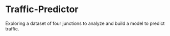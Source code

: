 # Traffic-Predictor
Exploring a dataset of four junctions to analyze and build a model to predict traffic.
